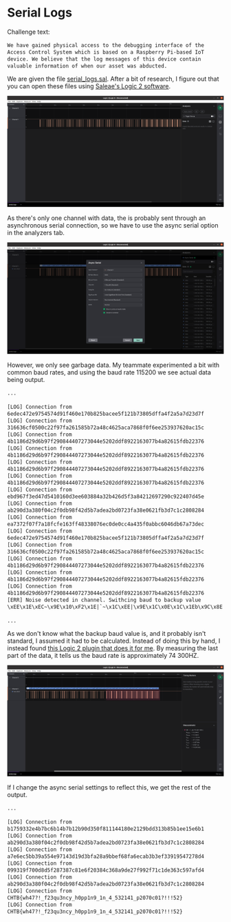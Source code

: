 # Serial Logs

Challenge text:
```
We have gained physical access to the debugging interface of the Access Control System which is based on a Raspberry Pi-based IoT device. We believe that the log messages of this device contain valuable information of when our asset was abducted.
```
We are given the file [serial_logs.sal](serial_logs.sal). After a bit of research, I figure out that you can open these files using [Saleae's Logic 2 software](https://support.saleae.com/logic-software/sw-download).

![File loaded in Logic 2](logic2.png)

As there's only one channel with data, the is probably sent through an asynchronous serial connection, so we have to use the async serial option in the analyzers tab.

![Async serial setting](async_serial.png)

However, we only see garbage data. My teammate experimented a bit with common baud rates, and using the baud rate 115200 we see actual data being output.
```
...

[LOG] Connection from 6edec472e9754574d91f460e170b825bacee5f121b73805dffa4f2a5a7d23d7f
[LOG] Connection from 316636cf0500c22f97fa261585b72a48c4625aca7868f0f6ee253937620ac15c
[LOG] Connection from 4b1186d29d6b97f290844407273044e5202ddf8922163077b4a82615fdb22376
[LOG] Connection from 4b1186d29d6b97f290844407273044e5202ddf8922163077b4a82615fdb22376
[LOG] Connection from 4b1186d29d6b97f290844407273044e5202ddf8922163077b4a82615fdb22376
[LOG] Connection from 4b1186d29d6b97f290844407273044e5202ddf8922163077b4a82615fdb22376
[LOG] Connection from ebd967f3ed47d5410160d3ee603884a32b426d5f3a84212697290c922407d45e
[LOG] Connection from ab290d3a380f04c2f0db98f42d5b7adea2bd0723fa38e0621fb3d7c1c2808284
[LOG] Connection from ea7372f07f7a18fcfe163ff48338076ec0de0cc4a435f0abbc6046db67a73dec
[LOG] Connection from 6edec472e9754574d91f460e170b825bacee5f121b73805dffa4f2a5a7d23d7f
[LOG] Connection from 316636cf0500c22f97fa261585b72a48c4625aca7868f0f6ee253937620ac15c
[LOG] Connection from 4b1186d29d6b97f290844407273044e5202ddf8922163077b4a82615fdb22376
[LOG] Connection from 4b1186d29d6b97f290844407273044e5202ddf8922163077b4a82615fdb22376
[LOG] Connection from 4b1186d29d6b97f290844407273044e5202ddf8922163077b4a82615fdb22376
[ERR] Noise detected in channel. Swithcing baud to backup value
\xEE\x1E\xEC~\x9E\x10\xF2\x1E|`~\x1C\xEE|\x9E\x1C\x0E\x1C\x1Eb\x9C\x8E|\x1E|\x1C\x8C\x9C\x8Er\x1E|\x8E\x0C\x9E|p\xE0|\x0E\x10\x1E\x1C\xE2p\x9C\x9Cpp\xE2p\x8E\x1C\x1C\x1C\xE2pp|\x8E\x90|\x8E\x80p\

...
```

As we don't know what the backup baud value is, and it probably isn't standard, I assumed it had to be calculated. Instead of doing this by hand, I instead found [this Logic 2 plugin that does it for me](https://github.com/jonathangjertsen/BaudRateEstimate). By measuring the last part of the data, it tells us the baud rate is approximately 74 300HZ. 

![Measured baud rate](baud_rate.png)

If I change the async serial settings to reflect this, we get the rest of the output.
```
...

[LOG] Connection from b1759332e4b7bc6b14b7b12b90d350f811144180e2129bdd313b85b1ee15e6b1
[LOG] Connection from ab290d3a380f04c2f0db98f42d5b7adea2bd0723fa38e0621fb3d7c1c2808284
[LOG] Connection from a7e6ec5bb39a554e97143d19d3bfa28a9bbef68fa6ecab3b3ef33919547278d4
[LOG] Connection from 099319f700d8d5f287387c81e6f20384c368a9de27f992f71c1de363c597afd4
[LOG] Connection from ab290d3a380f04c2f0db98f42d5b7adea2bd0723fa38e0621fb3d7c1c2808284
[LOG] Connection from CHTB{wh47?!_f23qu3ncy_h0pp1n9_1n_4_532141_p2070c01?!!!52}
[LOG] Connection from CHTB{wh47?!_f23qu3ncy_h0pp1n9_1n_4_532141_p2070c01?!!!52}
```